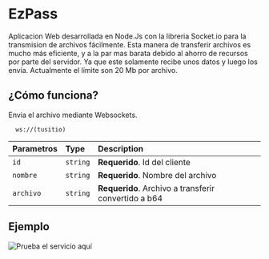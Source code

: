 
# EzPass

Aplicacion Web desarrollada en Node.Js con la libreria Socket.io para la transmision de archivos fácilmente. Esta manera de transferir archivos es mucho más eficiente, y a la par mas barata debido al ahorro de recursos por parte del servidor. Ya que este solamente recibe unos datos y luego los envía. Actualmente el límite son 20 Mb por archivo.


## ¿Cómo funciona?

Envia el archivo mediante Websockets.

```http
  ws://(tusitio)
```

| Parametros | Type     | Description                |
| :-------- | :------- | :------------------------- |
| `id` | `string` | **Requerido**. Id del cliente |
| `nombre`  | `string` | **Requerido**. Nombre del archivo |
 `archivo`  | `string` | **Requerido**. Archivo a transferir convertido a b64 |

## Ejemplo

![Prueba el servicio aquí](ezpass.onrender.com/)

